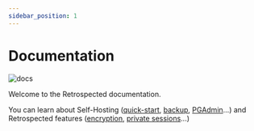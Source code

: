 ```yaml
---
sidebar_position: 1
---
```


# Documentation

![docs](/img/home/books.svg)

Welcome to the Retrospected documentation.

You can learn about Self-Hosting ([quick-start](self-hosting/quick-start), [backup](self-hosting/backup), [PGAdmin](self-hosting/pgadmin)...) and Retrospected features ([encryption](features/encryption), [private sessions](features/private-sessions)...)
